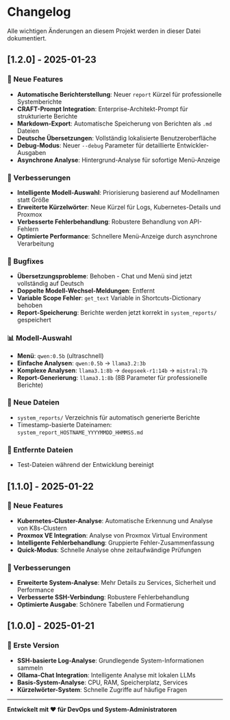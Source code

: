 # Changelog

Alle wichtigen Änderungen an diesem Projekt werden in dieser Datei dokumentiert.

## [1.2.0] - 2025-01-23

### 🚀 Neue Features
- **Automatische Berichterstellung**: Neuer `report` Kürzel für professionelle Systemberichte
- **CRAFT-Prompt Integration**: Enterprise-Architekt-Prompt für strukturierte Berichte
- **Markdown-Export**: Automatische Speicherung von Berichten als `.md` Dateien
- **Deutsche Übersetzungen**: Vollständig lokalisierte Benutzeroberfläche
- **Debug-Modus**: Neuer `--debug` Parameter für detaillierte Entwickler-Ausgaben
- **Asynchrone Analyse**: Hintergrund-Analyse für sofortige Menü-Anzeige

### 🔧 Verbesserungen
- **Intelligente Modell-Auswahl**: Priorisierung basierend auf Modellnamen statt Größe
- **Erweiterte Kürzelwörter**: Neue Kürzel für Logs, Kubernetes-Details und Proxmox
- **Verbesserte Fehlerbehandlung**: Robustere Behandlung von API-Fehlern
- **Optimierte Performance**: Schnellere Menü-Anzeige durch asynchrone Verarbeitung

### 🐛 Bugfixes
- **Übersetzungsprobleme**: Behoben - Chat und Menü sind jetzt vollständig auf Deutsch
- **Doppelte Modell-Wechsel-Meldungen**: Entfernt
- **Variable Scope Fehler**: `get_text` Variable in Shortcuts-Dictionary behoben
- **Report-Speicherung**: Berichte werden jetzt korrekt in `system_reports/` gespeichert

### 📊 Modell-Auswahl
- **Menü**: `qwen:0.5b` (ultraschnell)
- **Einfache Analysen**: `qwen:0.5b` → `llama3.2:3b`
- **Komplexe Analysen**: `llama3.1:8b` → `deepseek-r1:14b` → `mistral:7b`
- **Report-Generierung**: `llama3.1:8b` (8B Parameter für professionelle Berichte)

### 📁 Neue Dateien
- `system_reports/` Verzeichnis für automatisch generierte Berichte
- Timestamp-basierte Dateinamen: `system_report_HOSTNAME_YYYYMMDD_HHMMSS.md`

### 🔄 Entfernte Dateien
- Test-Dateien während der Entwicklung bereinigt

## [1.1.0] - 2025-01-22

### 🚀 Neue Features
- **Kubernetes-Cluster-Analyse**: Automatische Erkennung und Analyse von K8s-Clustern
- **Proxmox VE Integration**: Analyse von Proxmox Virtual Environment
- **Intelligente Fehlerbehandlung**: Gruppierte Fehler-Zusammenfassung
- **Quick-Modus**: Schnelle Analyse ohne zeitaufwändige Prüfungen

### 🔧 Verbesserungen
- **Erweiterte System-Analyse**: Mehr Details zu Services, Sicherheit und Performance
- **Verbesserte SSH-Verbindung**: Robustere Fehlerbehandlung
- **Optimierte Ausgabe**: Schönere Tabellen und Formatierung

## [1.0.0] - 2025-01-21

### 🚀 Erste Version
- **SSH-basierte Log-Analyse**: Grundlegende System-Informationen sammeln
- **Ollama-Chat Integration**: Intelligente Analyse mit lokalen LLMs
- **Basis-System-Analyse**: CPU, RAM, Speicherplatz, Services
- **Kürzelwörter-System**: Schnelle Zugriffe auf häufige Fragen

---

**Entwickelt mit ❤️ für DevOps und System-Administratoren** 